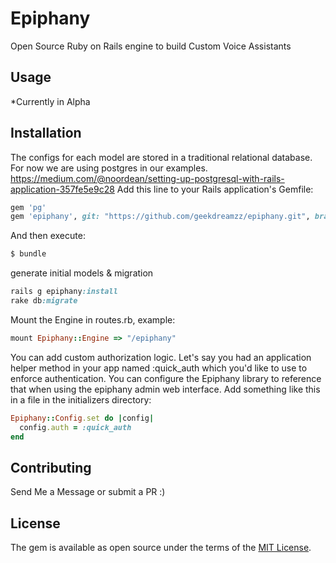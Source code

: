 # Epiphany
Open Source Ruby on Rails engine to build Custom Voice Assistants

## Usage
*Currently in Alpha 

## Installation
The configs for each model are stored in a traditional relational database. For now we are using postgres in our examples. https://medium.com/@noordean/setting-up-postgresql-with-rails-application-357fe5e9c28
Add this line to your Rails application's Gemfile:

```ruby
gem 'pg'
gem 'epiphany', git: "https://github.com/geekdreamzz/epiphany.git", branch: "alpha"
```

And then execute:
```bash
$ bundle
```

generate initial models & migration
```ruby
rails g epiphany:install
rake db:migrate
```

Mount the Engine in routes.rb, example:
```ruby
mount Epiphany::Engine => "/epiphany"
```

You can add custom authorization logic. Let's say you had an application helper method in your app named :quick_auth which you'd like to use to enforce authentication. You can configure the Epiphany library to reference that when using the epiphany admin web interface. Add something like this in a file in the initializers directory:
```ruby
Epiphany::Config.set do |config|
  config.auth = :quick_auth
end
```

## Contributing
Send Me a Message or submit a PR :) 

## License
The gem is available as open source under the terms of the [MIT License](https://opensource.org/licenses/MIT).
